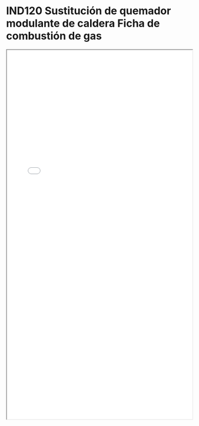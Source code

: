 
# IND120  Sustitución de quemador modulante de caldera Ficha de combustión de gas

<iframe src="../IND120  Sustitución de quemador modulante de caldera Ficha de combustión de gas.pdf" width="100%" height="1000px"></iframe>

